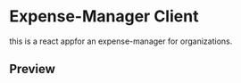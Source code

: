 # Expense-Manager Client

this is a react appfor an expense-manager for organizations.

## Preview

<!-- 🚀 [Live preview](https://tailwind-dashboard-template-dashwind.vercel.app/) -->

<!-- ![App Screenshot](https://ik.imagekit.io/vu5t8xb15vzcx/tr:h-600/Screenshot_2023-05-09_at_12.57.37_PM_z94SiShUDS.png?updatedAt=1683617550144) -->
